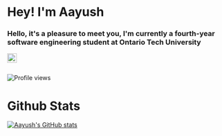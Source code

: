 # Hey! I'm Aayush
### Hello, it's a pleasure to meet you, I'm currently a fourth-year software engineering student at Ontario Tech University

<a href="https://www.linkedin.com/in/aayush-p/">
  <img align="left" alt="Aayush's LinkdeIn" width="22px" src="https://icons8.com/icon/21088/linkedin" />
</a>
<br />
<br />

![Profile views](https://gpvc.arturio.dev/aayushhparikh)



<!--
**aayushhparikh/aayushhparikh** is a ✨ _special_ ✨ repository because its `README.md` (this file) appears on your GitHub profile.

Here are some ideas to get you started:

- 🔭 I’m currently working on ...
- 🌱 I’m currently learning ...
- 👯 I’m looking to collaborate on ...
- 🤔 I’m looking for help with ...
- 💬 Ask me about ...
- 📫 How to reach me: ...
- 😄 Pronouns: ...
- ⚡ Fun fact: ...
-->
# Github Stats

[![Aayush's GitHub stats](https://github-readme-stats.vercel.app/api?username=aayushhparikh)](https://github.com/aayushhparikh/github-readme-stats)
